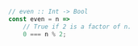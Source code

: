 ```javascript
// even :: Int -> Bool
const even = n =>
    // True if 2 is a factor of n.
    0 === n % 2;
```